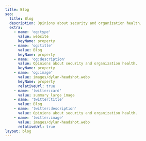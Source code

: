 ```yaml
---
title: Blog
seo:
  title: Blog
  description: Opinions about security and organization health.
  extra:
    - name: 'og:type'
      value: website
      keyName: property
    - name: 'og:title'
      value: Blog
      keyName: property
    - name: 'og:description'
      value: Opinions about security and organization health.
      keyName: property
    - name: 'og:image'
      value: images/dylan-headshot.webp
      keyName: property
      relativeUrl: true
    - name: 'twitter:card'
      value: summary_large_image
    - name: 'twitter:title'
      value: Blog
    - name: 'twitter:description'
      value: Opinions about security and organization health.
    - name: 'twitter:image'
      value: images/dylan-headshot.webp
      relativeUrl: true
layout: blog
---
```

